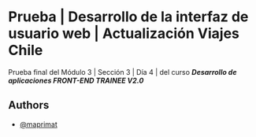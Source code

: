 # Prueba | Desarrollo de la interfaz de usuario web | Actualización Viajes Chile

Prueba final del Módulo 3 | Sección 3 | Día 4 | del curso _**Desarrollo de aplicaciones FRONT-END TRAINEE V2.0**_

## Authors

- [@maprimat](https://www.github.com/maprimat)